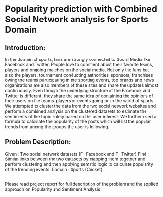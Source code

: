 # Popularity prediction with Combined Social Network analysis for Sports Domain
## Introduction:
In the domain of sports, fans are strongly connected to Social Media like Facebook and Twitter. People love to comment about their favorite teams, players and ongoing matches on the social media. Not only the fans but also the players, tournament conducting authorities, sponsors, franchises owing the teams participating in the sporting events, top brands and news organizations are also members of these sites and share the updates almost continuously.
Even though the underlying structure of the Facebook and Twitter is different, they share the same idea of containing the opinions of their users on the teams, players or events going on in the world of sports.
We attempted to cluster the data from the two social network websites and perform a combined analysis on the clustered datasets to estimate the sentiments of the topic solely based on the user interest. We further used a formula to calculate the popularity of the posts which will list the popular trends from among the groups the user is following.
## Problem Description:
Given : Two social network datasets (F- Facebook and T- Twitter)
Find : Similar links between the two datasets by mapping them together and
perform clustering and then applying sematic logic to calculate popularity of the trending events.
Domain : Sports (Cricket)

</br>
Please read project report for full description of the problem and the applied approach on Popularity and Sentiment Analysis  
